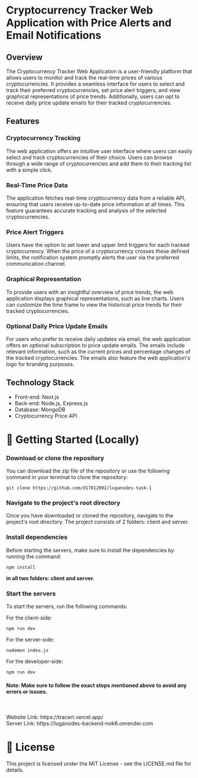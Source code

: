 <!DOCTYPE html>
<body>
<h1>Cryptocurrency Tracker Web Application with Price Alerts and Email Notifications</h1>
<h2>Overview</h2>
<p>The Cryptocurrency Tracker Web Application is a user-friendly platform that allows users to monitor and track the real-time prices of various cryptocurrencies. It provides a seamless interface for users to select and track their preferred cryptocurrencies, set price alert triggers, and view graphical representations of price trends. Additionally, users can opt to receive daily price update emails for their tracked cryptocurrencies.</p>
<h2>Features</h2>
<h3>Cryptocurrency Tracking</h3>
<p>The web application offers an intuitive user interface where users can easily select and track cryptocurrencies of their choice. Users can browse through a wide range of cryptocurrencies and add them to their tracking list with a simple click.</p>
<h3>Real-Time Price Data</h3>
<p>The application fetches real-time cryptocurrency data from a reliable API, ensuring that users receive up-to-date price information at all times. This feature guarantees accurate tracking and analysis of the selected cryptocurrencies.</p>
<h3>Price Alert Triggers</h3>
<p>Users have the option to set lower and upper limit triggers for each tracked cryptocurrency. When the price of a cryptocurrency crosses these defined limits, the notification system promptly alerts the user via the preferred communication channel.</p>
<h3>Graphical Representation</h3>
<p>To provide users with an insightful overview of price trends, the web application displays graphical representations, such as line charts. Users can customize the time frame to view the historical price trends for their tracked cryptocurrencies.</p>
<h3>Optional Daily Price Update Emails</h3>
<p>For users who prefer to receive daily updates via email, the web application offers an optional subscription to price update emails. The emails include relevant information, such as the current prices and percentage changes of the tracked cryptocurrencies. The emails also feature the web application's logo for branding purposes.</p>
<h2>Technology Stack</h2>
<ul>
    <li>Front-end: Next.js </li>
    <li>Back-end: Node.js, Express.js </li>
    <li>Database: MongoDB </li>
    <li>Cryptocurrency Price API</li>
</ul>
<h1>🚀 Getting Started (Locally)</h1>

<h3>Download or clone the repository</h3>
<p>You can download the zip file of the repository or use the following command in your terminal to clone the repository:</p>
<pre><code class="language-bash">git clone https://github.com/d17012002/luganodes-task-1</code></pre>
<h3>Navigate to the project's root directory</h3>
<p>Once you have downloaded or cloned the repository, navigate to the project's root directory. The project consists of 2 folders: client and server.</p>
<h3>Install dependencies</h3>
<p>Before starting the servers, make sure to install the dependencies by running the command:</p>
<pre><code class="language-bash">npm install</code></pre>
<b>in all two folders: client and server.</b>

<h3>Start the servers</h3>
<p>To start the servers, run the following commands:</p>
<p>For the client-side:</p>
<pre><code class="language-arduino">npm run dev</code></pre>
<p>For the server-side:</p>
<pre><code>nodemon index.js</code></pre>
<p>For the developer-side:</p>
<pre><code class="language-arduino">npm run dev</code></pre>
<h4>Note: Make sure to follow the exact steps mentioned above to avoid any errors or issues.</h4>
<br>
<br>
Website Link: https://tracert.vercel.app/
<br>
Server Link: https://luganodes-backend-nok6.onrender.com

<h1>📜 License</h1>
This project is licensed under the MIT License - see the LICENSE.md file for details.

</body>
</html>
